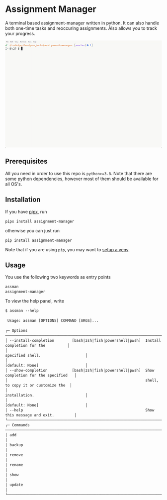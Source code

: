 # Assignment Manager

A terminal based assignment-manager written in python.
It can also handle both one-time tasks and reoccuring
assignments. Also allows you to track your progress.

<p align="center">
    <img src="docs/demo/showcase.gif" alt="animated" />
</p>

## Prerequisites

All you need in order to use this repo is `python>=3.8`.
Note that there are some python dependencies, however
most of them should be available for all OS's.

## Installation

If you have [pipx](https://pypa.github.io/pipx/), run

```
pipx install assignment-manager
```

otherwise you can just run

```
pip install assignment-manager
```

Note that if you are using `pip`, you may want to
[setup a venv](https://docs.python.org/3/library/venv.html).

## Usage

You use the following two keywords as entry points

```
assman
assignment-manager
```

To view the help panel, write

```
$ assman --help

 Usage: assman [OPTIONS] COMMAND [ARGS]...                                                          

╭─ Options ────────────────────────────────────────────────────────────────────────────────────────╮
│ --install-completion        [bash|zsh|fish|powershell|pwsh]  Install completion for the          │
│                                                              specified shell.                    │
│                                                              [default: None]                     │
│ --show-completion           [bash|zsh|fish|powershell|pwsh]  Show completion for the specified   │
│                                                              shell, to copy it or customize the  │
│                                                              installation.                       │
│                                                              [default: None]                     │
│ --help                                                       Show this message and exit.         │
╰──────────────────────────────────────────────────────────────────────────────────────────────────╯
╭─ Commands ───────────────────────────────────────────────────────────────────────────────────────╮
│ add                                                                                              │
│ backup                                                                                           │
│ remove                                                                                           │
│ rename                                                                                           │
│ show                                                                                             │
│ update                                                                                           │
╰──────────────────────────────────────────────────────────────────────────────────────────────────╯
```
